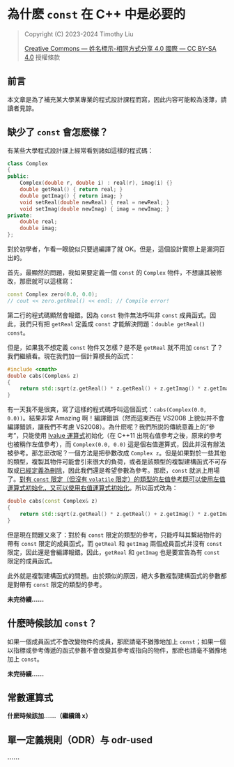 # 為什麽 `const` 在 C++ 中是必要的

> Copyright (C) 2023-2024 Timothy Liu
>
> [Creative Commons — 姓名標示-相同方式分享 4.0 國際 — CC BY-SA 4.0](https://creativecommons.org/licenses/by-sa/4.0/deed.zh-hant) 授權條款

## 前言

本文章是為了補充某大學某專業的程式設計課程而寫，因此内容可能較為淺薄，請讀者見諒。

## 缺少了 `const` 會怎麽樣？

有某些大學程式設計課上經常看到諸如這樣的程式碼：

```c++
class Complex
{
public:
    Complex(double r, double i) : real(r), imag(i) {}
    double getReal() { return real; }
    double getImag() { return imag; }
    void setReal(double newReal) { real = newReal; }
    void setImag(double newImag) { imag = newImag; }
private:
    double real;
    double imag;
};
```

對於初學者，乍看一眼貌似只要過編譯了就 OK。但是，這個設計實際上是漏洞百出的。

首先，最顯然的問題，我如果要定義一個 `const` 的 `Complex` 物件，不想讓其被修改，那麽就可以這樣寫：

```cpp
const Complex zero(0.0, 0.0);
// cout << zero.getReal() << endl; // Compile error!
```

第二行的程式碼顯然會報錯。因為 `const` 物件無法呼叫非 `const` 成員函式。因此，我們只有把 `getReal` 定義成 `const` 才能解決問題：`double getReal() const`。

但是，如果我不想定義 `const` 物件又怎樣？是不是 `getReal` 就不用加 `const` 了？我們繼續看。現在我們加一個計算模長的函式：

```c++
#include <cmath>
double cabs(Complex& z)
{
    return std::sqrt(z.getReal() * z.getReal() + z.getImag() * z.getImag());
}
```

有一天我不是很爽，寫了這樣的程式碼呼叫這個函式：`cabs(Complex(0.0, 0.0))`。結果非常 Amazing 啊！編譯錯誤（然而這東西在 VS2008 上貌似并不會編譯錯誤，讓我們不考慮 VS2008）。為什麽呢？我們所説的傳統意義上的“參考”，只能使用 [lvalue 運算式](./lvalue-and-rvalue.md)初始化（在 C++11 出現右值參考之後，原來的參考也被稱作左值參考），而 `Complex(0.0, 0.0)` 這是個右值運算式，因此并沒有辦法被參考。那怎麽改呢？一個方法是把參數改成 `Complex z`。但是如果對於一些其他的類型，複製其物件可能會引來很大的負荷，或者是該類型的複製建構函式不可存取或[已經定義為刪除](https://zh.cppreference.com/w/cpp/language/function#.E5.BC.83.E7.BD.AE.E5.87.BD.E6.95.B0)，因此我們還是希望參數為參考。那麽，`const` 就派上用場了。[對有 `const` 限定（但沒有 `volatile` 限定）的類型的左值參考既可以使用左值運算式初始化，又可以使用右值運算式初始化](https://zh.cppreference.com/w/cpp/language/reference_initialization)。所以函式改為：

```c++
double cabs(const Complex& z)
{
    return std::sqrt(z.getReal() * z.getReal() + z.getImag() * z.getImag());
}
```

但是現在問題又來了：對於有 `const` 限定的類型的參考，只能呼叫其繫結物件的帶有 `const` 限定的成員函式，而 `getReal` 和 `getImag` 兩個成員函式并沒有 `const` 限定，因此還是會編譯報錯。因此，`getReal` 和 `getImag` 也是要宣告為有 `const` 限定的成員函式。

此外就是複製建構函式的問題。由於類似的原因，絕大多數複製建構函式的參數都是對帶有 `const` 限定的類型的參考。

**未完待續……**

## 什麽時候該加 `const`？

如果一個成員函式不會改變物件的成員，那麽請毫不猶豫地加上 `const`；如果一個以指標或參考傳遞的函式參數不會改變其參考或指向的物件，那麽也請毫不猶豫地加上 `const`。

**未完待續……**

## 常數運算式

**什麽時候該加……（繼續鴿 x）**

## 單一定義規則（ODR）与 odr-used

**……**

